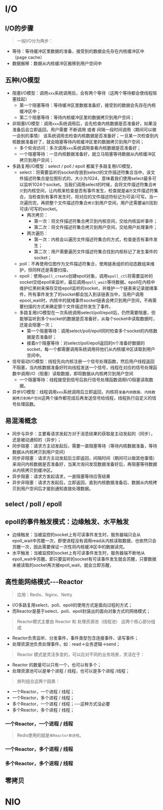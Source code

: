 # I/O
## I/O的步骤
 > 一般I/O分为两步：
* 等待：等待缓冲区里数据的准备，接受到的数据会先存在内核缓冲区中（page cache）
* 数据搬移：数据从内核缓冲区搬移到用户空间中

## 五种I/O模型
* 阻塞I/O模型：调用`xxx`系统调用后，会有两个等待（这两个等待都会使线程阻塞挂起）
	* 第一个阻塞等待：等待缓冲区里数据准备好，接受到的数据会先存在内核缓冲区中；
	* 第二个阻塞等待：等待内核缓冲区里的数据拷贝到用户空间；
* 非阻塞I/O模型：调用`xxx`系统调用后，会先检查内核数据是否准备好，如果没准备后会立即返回，用户需要 不断调用 或者 间隔一段时间调用（期间可以做一会别的事情） 该系统调用去检查内核数据是否准备好；一旦某一次检查到内核数据准备好了，就会阻塞等待内核缓冲区里的数据拷贝到用户空间；
	* 多个轮询访问：多次调用`xxx`系统调用查看内核数据是否准备好；
	* 一个阻塞等待：一旦内核数据准备好，就立马阻塞等待数据从内核缓冲区拷贝到用户空间；
* 多路复用I/O模型：select / poll / epoll 都属于多路复用I/O模型，
	* select：将需要监听的socket存放到select的文件描述符集合当中，该文件描述符集合是位图形式的，大小为1024，意味着我们使用select最多可以监听1024个socket。当我们调用select的时候，会将文件描述符集合`拷贝`到内核空间，让内核来检查是否有事件发生，检查就是`遍历`文件描述符集合，当检查到有事件发生时，将对应的文件描述符标记为可读/可写。当一次遍历完，再把整个文件描述符集合`拷贝`到用户空间，用户还需要`遍历`找到可读/可写的socket。
		* 两次拷贝：
			* 第一次：将文件描述符集合拷贝到内核空间，交给内核监听事件；
			* 第二次：将文件描述符集合拷贝到用户空间，交给用户处理事件；
		* 两次遍历：
			* 第一次：内核会以遍历文件描述符集合的方式，检查是否有事件发生；
			* 第二次：用户需要遍历文件描述符集合找到内核标记了发生事件的socket；
	* poll：不再使用位图作为文件描述符集合，使用链表组织的动态数组来维护，但同样还是需要扫描，
	* epoll：使用`epoll_create`创建epoll对象，调用`epoll_ctl`将需要监听的socket交给epoll来监听，最后调用`epoll_wait`等待数据。epoll在内核中维护红黑树来保存交给epoll监听的socket，并维护一个链表来记录就绪事件，所有事件发生了的socket都会加入到该链表当中，当用户调用epool_wait时，内核中的就绪事件socket链表会拷贝到用户空间，不再需要扫描的方式来确定那个文件描述符发生了事件。
	* 多路复用I/O模型在一次系统调用select/poll/epoll后，仍然需要阻塞，但能够监听到多个socket的数据是否准备好，从每个socket中读取数据时，还是会阻塞一次；
		* 第一个阻塞等待：调用select/poll/epoll同时检查多个socket的内核数据是否准备好；
		* 接着n个阻塞等待：对select/poll/epoll返回的n个准备好数据的socket，每一个都需要调用系统调用将他们从内核缓冲区读取到用户空间中。
* 信号驱动I/O模型：线程先向内核注册一个信号处理函数，然后用户线程返回不阻塞，当内核数据准备好时向线程发送一个信号，线程在对应的信号处理函数中调用I/O（阻塞）读取数据，即将数据从内核拷贝到用户空间
	* 一个阻塞等待：线程接受到信号后执行信号处理函数调用I/O阻塞读取数据。
* 异步I/O模型：线程调用`xxx`系统调用后立即返回，内核将`准备内核数据`、`内核数据拷贝到用户空间`这两个操作都完成后再发送信号给线程，线程执行自定义的信号处理函数。

## 易混淆概念
* 同步与异步：主要看请求发起方对于消息结果的获取是主动发起的（同步），还是被动通知的（异步）；
* 同步阻塞：请求方主动发起后，需要一直阻塞等待（等待内核数据准备，等待数据从内核拷贝到用户空间）
* 同步非阻塞：请求方主动发起后立即返回，间隔时间（期间可以做其他事情）来询问内核数据是否准备好，当某次询问发现数据准备好后，再阻塞等待数据从内核拷贝到缓冲区。
* 异步阻塞：请求⽅发起请求，⼀直阻塞等待应答结果
* 异步非阻塞：请求方发起后，立即返回，直到内核数据准备后、数据从内核拷贝到用户空间后才接到通知直接处理数据。

## select / poll / epoll

## epoll的事件触发模式：边缘触发、水平触发
* 边缘触发：当被监控的socket上有可读事件发生时，服务器端只会从epoll_wait中苏醒一次，即使进程没有调用read从内核读取数据，也依然只会苏醒一次，因此需要保证一次性将内核缓冲区中的数据读完。 
* 水平触发：当被监控的socket上有可读事件发生时，服务器端不断地从epoll_wait中苏醒。即只要监听的socket有可读事件发生就会苏醒，只要数据未被读取的socket再次被epoll_wait，就会立即苏醒，

## 高性能网络模式---Reactor
> 应用：Redis、Nginx、Netty

* I/O多路复用select、poll、epoll的使用方式是面向过程的方式；
* 而Reactor是基于select、poll、epoll封装出的面向对象方式的网络模式；

> Reactor模式主要由 Reactor 和 处理资源池（线程池） 这两个核心部分组成
* Reactor负责监听、分发事件，事件类型包含连接事件、读写事件；
* 处理资源池负责处理事件，如：read->业务逻辑->send；

> Reactor 模式是灵活多变的，可以应对不同的业务场景，灵活在于：
- Reactor 的数量可以只有一个，也可以有多个；
- 处理资源池可以是单个进程 / 线程，也可以是多个进程 /线程；
> 排列组合这两个因素：
* 一个Reactor，一个进程 / 线程；
* 一个Reactor，多个进程 / 线程；
* 多个Reactor，一个进程 / 线程；---这种方式没必要
* 多个Reactor，多个进程 / 线程；

### 一个Reactor，一个进程 / 线程
> Redis使用的就是`单Reactor单进程`。


### 一个Reactor，多个进程 / 线程


### 多个Reactor，多个进程 / 线程



## 零拷贝


# NIO
